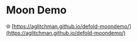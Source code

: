 # Moon Demo

🌐 [https://aglitchman.github.io/defold-moondemo/](https://aglitchman.github.io/defold-moondemo/)
